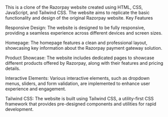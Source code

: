 This is a clone of the Razorpay website created using HTML, CSS, JavaScript, and Tailwind CSS. The website aims to replicate the basic functionality and design of the original Razorpay website. Key Features

Responsive Design: The website is designed to be fully responsive, providing a seamless experience across different devices and screen sizes.

Homepage: The homepage features a clean and professional layout, showcasing key information about the Razorpay payment gateway solution.

Product Showcase: The website includes dedicated pages to showcase different products offered by Razorpay, along with their features and pricing details.

Interactive Elements: Various interactive elements, such as dropdown menus, sliders, and form validation, are implemented to enhance user experience and engagement.

Tailwind CSS: The website is built using Tailwind CSS, a utility-first CSS framework that provides pre-designed components and utilities for rapid development.
